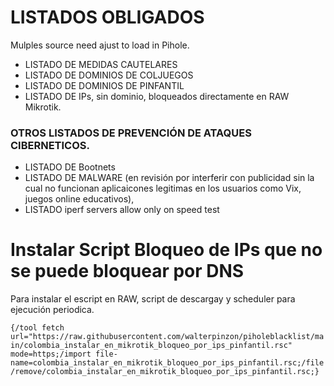 # LISTADOS OBLIGADOS
Mulples source need ajust to load in Pihole.
- LISTADO DE MEDIDAS CAUTELARES
- LISTADO DE DOMINIOS DE COLJUEGOS
- LISTADO DE DOMINIOS DE PINFANTIL
- LISTADO DE IPs, sin dominio, bloqueados directamente en RAW Mikrotik.

### OTROS LISTADOS DE PREVENCIÓN DE ATAQUES CIBERNETICOS.
- LISTADO DE Bootnets
-  LISTADO DE MALWARE (en revisión por interferir con publicidad sin la cual no funcionan aplicaicones legitimas en los usuarios como Vix, juegos online educativos),
-  LISTADO iperf servers allow only on speed test

# Instalar Script Bloqueo de IPs que no se puede bloquear por DNS
Para instalar el escript en RAW, script de descargay y scheduler para ejecución periodica.

`
{/tool fetch url="https://raw.githubusercontent.com/walterpinzon/piholeblacklist/main/colombia_instalar_en_mikrotik_bloqueo_por_ips_pinfantil.rsc" mode=https;/import file-name=colombia_instalar_en_mikrotik_bloqueo_por_ips_pinfantil.rsc;/file/remove/colombia_instalar_en_mikrotik_bloqueo_por_ips_pinfantil.rsc;}
`

#
